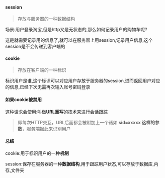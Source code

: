 #### session

> 存放与服务器的一种数据结构

场景:用户登录淘宝,但是http又是无状态的,那么如何记录用户的购物车呢?

这是就需要记录用的信息了,就可以在服务器上用session,记录用户信息,这个session是不会传递到客户端的

#### cookie

> 存放在客户端的一种标识

标识用户是谁,这个标识可以对应用户存放于服务器的session,进而返回用户对应的信息,已经下次无需再次输入账号密码登录

#### 如果cookie被禁用

这种请求会使用:叫做**URL重写**的技术来进行会话跟踪

> 即每次HTTP交互，URL后面都会被附加上一个诸如 **sid=xxxxx 这样的参数**，服务端据此来识别用户

#### 总结

cookie:用于标识用户的一种**机制**

session:保存在服务器的一种**数据结构**,用于跟踪用户状态,可以存放于数据库,内存,文件夹